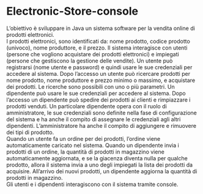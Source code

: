 # Electronic-Store-console

L’obiettivo è sviluppare in Java un sistema software per la vendita online di prodotti elettronici. <br>
I prodotti elettronici, sono identificati da: nome prodotto, codice prodotto (univoco), nome produttore, e il prezzo. 
Il sistema interagisce con utenti (persone che vogliono acquistare dei prodotti elettronici) e impiegati (persone che gestiscono la gestione delle vendite). 
Un utente può registrarsi (nome utente e password) e quindi usare le sue credenziali per accedere al sistema. 
Dopo l’accesso un utente può ricercare prodotti per nome prodotto, nome produttore e prezzo minimo o massimo, e acquistare dei prodotti. 
Le ricerche sono possibili con uno o più parametri. Un dipendente può usare le sue credenziali per accedere al sistema. 
Dopo l’accesso un dipendente può spedire dei prodotti ai clienti e rimpiazzare i prodotti venduti. Un particolare dipendente opera con il ruolo di amministratore, 
le sue credenziali sono definite nella fase di configurazione del sistema e ha anche il compito di assegnare le credenziali agli altri dipendenti. 
L’amministratore ha anche il compito di aggiungere e rimuovere dei tipi di prodotto. <br>
Quando un utente fa un ordine per dei prodotti, l’ordine viene automaticamente caricato nel sistema. 
Quando un dipendente invia i prodotti di un ordine, la quantità di prodotti in magazzino viene automaticamente aggiornata, 
e se la giacenza diventa nulla per qualche prodotto, allora il sistema invia a uno degli impiegati la lista dei prodotti da acquisire. 
All’arrivo dei nuovi prodotti, un dipendente aggiorna la quantità di prodotti in magazzino. <br>
Gli utenti e i dipendenti interagiscono con il sistema tramite console.

